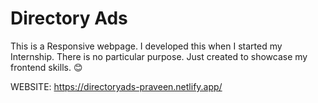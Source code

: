# Directory Ads
This is a Responsive webpage. I developed this when I started my Internship. There is no particular purpose. Just created to showcase my frontend skills. 😊

WEBSITE: https://directoryads-praveen.netlify.app/
